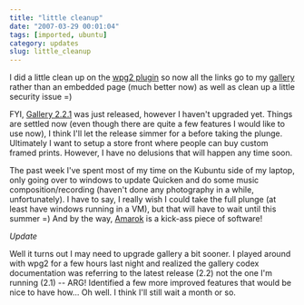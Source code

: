 ```yaml
---
title: "little cleanup"
date: "2007-03-29 00:01:04"
tags: [imported, ubuntu]
category: updates
slug: little_cleanup
---
```


I did a little clean up on the
<a href="http://wpg2.galleryembedded.com/index.php?title=Main_Page" title="nifty">wpg2
plugin</a> so now all the links go to my
<a href="http://gallery.mcstudios.net" title="MCS Photography">gallery</a>
rather than an embedded page (much better now) as well as clean up a little
security issue =)

FYI, <a href="http://gallery.menalto.com/gallery_2.2.1_released">Gallery
2.2.1</a> was just released, however I haven't upgraded yet. Things are settled
now (even though there are quite a few features I would like to use now), I
think I'll let the release simmer for a before taking the plunge. Ultimately I
want to setup a store front where people can buy custom framed prints. However,
I have no delusions that will happen any time soon.

The past week I've spent most of my time on the Kubuntu side of my laptop, only
going over to windows to update Quicken and do some music composition/recording
(haven't done any photography in a while, unfortunately). I have to say, I
really wish I could take the full plunge (at least have windows running in a
VM), but that will have to wait until this summer =) And by the way,
<a href="http://amarok.kde.org/" title="The best audio player/manager ever!">Amarok</a>
is a kick-ass piece of software!

<em>Update</em>

Well it turns out I may need to upgrade gallery a bit sooner. I played around
with wpg2 for a few hours last night and realized the gallery codex
documentation was referring to the latest release (2.2) not the one I'm running
(2.1) -- ARG! Identified a few more improved features that would be nice to have
how... Oh well. I think I'll still wait a month or so.
